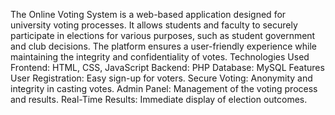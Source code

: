 The Online Voting System is a web-based application designed for university voting processes.
It allows students and faculty to securely participate in elections for various purposes, 
such as student government and club decisions. The platform ensures a user-friendly experience while maintaining 
the integrity and confidentiality of votes. Technologies Used
Frontend: HTML, CSS, JavaScript
Backend: PHP
Database: MySQL Features
User Registration: Easy sign-up for voters.
Secure Voting: Anonymity and integrity in casting votes.
Admin Panel: Management of the voting process and results.
Real-Time Results: Immediate display of election outcomes.
